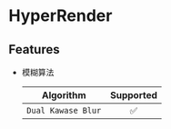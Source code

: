 # HyperRender
## Features
* 模糊算法

    |     Algorithm      | Supported |
    | :----------------: | :-------: |
    | `Dual Kawase Blur` |     ✅     |
